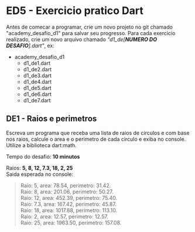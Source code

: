 # ED5 - Exercicio pratico Dart

Antes de comecar a programar, crie um novo projeto no git chamado "academy_desafio_d1" para salvar seu progresso. Para
cada exercicio realizado, crie um novo arquivo chamado _"d1_de[**NUMERO DO DESAFIO**].dart"_, ex:

- academy_desafio_d1
    - d1_de1.dart
    - d1_de2.dart
    - d1_de3.dart
    - d1_de4.dart
    - d1_de5.dart
    - d1_de6.dart
    - d1_de7.dart

## DE1 - Raios e perimetros

Escreva um programa que receba uma lista de raios de circulos e com base nos raios, calcule o area e o perimetro de cada
circulo e exiba no console. Utilize a biblioteca dart:math.

Tempo do desafio: __10 minutos__

Raios: __5, 8, 12, 7.3, 18, 2, 25__  
Saida esperada no console:
> Raio: 5, area: 78.54, perimetro: 31.42.  
> Raio: 8, area: 201.06, perimetro: 50.27.  
> Raio: 12, area: 452.39, perimetro: 75.40.  
> Raio: 7.3, area: 167.42, perimetro: 45.87.  
> Raio: 18, area: 1017.88, perimetro: 113.10.  
> Raio: 2, area: 12.57, perimetro: 12.57.  
> Raio: 25, area: 1963.50, perimetro: 157.08.  